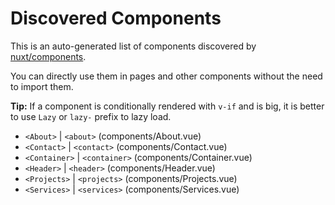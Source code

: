 # Discovered Components

This is an auto-generated list of components discovered by [nuxt/components](https://github.com/nuxt/components).

You can directly use them in pages and other components without the need to import them.

**Tip:** If a component is conditionally rendered with `v-if` and is big, it is better to use `Lazy` or `lazy-` prefix to lazy load.

- `<About>` | `<about>` (components/About.vue)
- `<Contact>` | `<contact>` (components/Contact.vue)
- `<Container>` | `<container>` (components/Container.vue)
- `<Header>` | `<header>` (components/Header.vue)
- `<Projects>` | `<projects>` (components/Projects.vue)
- `<Services>` | `<services>` (components/Services.vue)
